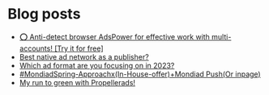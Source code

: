 # Blog posts
<!-- BLOG-POST-LIST:START -->
- [⭕ Anti-detect browser AdsPower for effective work with multi-accounts! [Try it for free]](https://afflift.com/f/threads/%E2%AD%95-anti-detect-browser-adspower-for-effective-work-with-multi-accounts-try-it-for-free.8805/)
- [Best native ad network as a publisher?](https://afflift.com/f/threads/best-native-ad-network-as-a-publisher.10533/)
- [Which ad format are you focusing on in 2023?](https://afflift.com/f/threads/which-ad-format-are-you-focusing-on-in-2023.10515/)
- [#MondiadSpring-Approachx&lpar;In-House-offer&rpar;+Mondiad Push&lpar;Or inpage&rpar;](https://afflift.com/f/threads/mondiadspring-approachx-in-house-offer-mondiad-push-or-inpage.10561/)
- [My run to green with Propellerads!](https://afflift.com/f/threads/my-run-to-green-with-propellerads.10440/)
<!-- BLOG-POST-LIST:END -->

